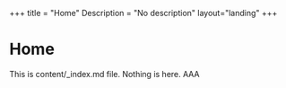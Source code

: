 +++
title = "Home"
Description = "No description"
layout="landing"
+++

# Home

This is content/_index.md file. Nothing is here. AAA
